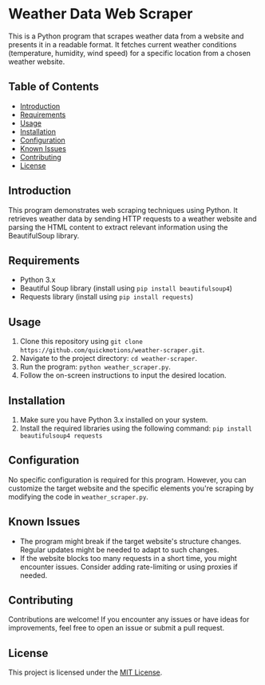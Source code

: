 # Weather Data Web Scraper

This is a Python program that scrapes weather data from a website and presents it in a readable format. It fetches current weather conditions (temperature, humidity, wind speed) for a specific location from a chosen weather website.

## Table of Contents

- [Introduction](#introduction)
- [Requirements](#requirements)
- [Usage](#usage)
- [Installation](#installation)
- [Configuration](#configuration)
- [Known Issues](#known-issues)
- [Contributing](#contributing)
- [License](#license)

## Introduction

This program demonstrates web scraping techniques using Python. It retrieves weather data by sending HTTP requests to a weather website and parsing the HTML content to extract relevant information using the BeautifulSoup library.

## Requirements

- Python 3.x
- Beautiful Soup library (install using `pip install beautifulsoup4`)
- Requests library (install using `pip install requests`)

## Usage

1. Clone this repository using `git clone https://github.com/quickmotions/weather-scraper.git`.
2. Navigate to the project directory: `cd weather-scraper`.
3. Run the program: `python weather_scraper.py`.
4. Follow the on-screen instructions to input the desired location.

## Installation

1. Make sure you have Python 3.x installed on your system.
2. Install the required libraries using the following command:
`pip install beautifulsoup4 requests`

## Configuration

No specific configuration is required for this program. However, you can customize the target website and the specific elements you're scraping by modifying the code in `weather_scraper.py`.

## Known Issues

- The program might break if the target website's structure changes. Regular updates might be needed to adapt to such changes.
- If the website blocks too many requests in a short time, you might encounter issues. Consider adding rate-limiting or using proxies if needed.

## Contributing

Contributions are welcome! If you encounter any issues or have ideas for improvements, feel free to open an issue or submit a pull request.

## License

This project is licensed under the [MIT License](LICENSE).
